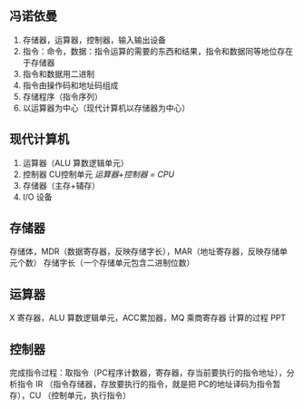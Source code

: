 ## 冯诺依曼
 1. 存储器，运算器，控制器，输入输出设备
 2. 指令：命令，数据：指令运算的需要的东西和结果，指令和数据同等地位存在于存储器
 3. 指令和数据用二进制
 4. 指令由操作码和地址码组成
 5. 存储程序（指令序列）
 6. 以运算器为中心（现代计算机以存储器为中心）
## 现代计算机
1. 运算器（ALU 算数逻辑单元）
2. 控制器 CU控制单元
*运算器+控制器 = CPU*
3. 存储器（主存+辅存）
4. I/O 设备
## 存储器
存储体，MDR（数据寄存器，反映存储字长），MAR（地址寄存器，反映存储单元个数）
存储字长（一个存储单元包含二进制位数）
## 运算器
X 寄存器，ALU 算数逻辑单元，ACC累加器，MQ 乘商寄存器
计算的过程 PPT
## 控制器
完成指令过程：取指令（PC程序计数器，寄存器，存当前要执行的指令地址），分析指令 IR （指令存储器，存放要执行的指令，就是把 PC的地址译码为指令暂存），CU （控制单元，执行指令）
